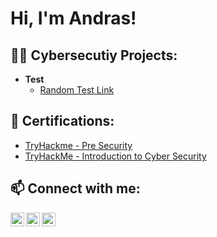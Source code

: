 <h1>Hi, I'm Andras! </h1>

<h2>👨‍💻 Cybersecutiy Projects:</h2>

- <b>Test</b>
  - [Random Test Link](https://youtube.com)

<h2>📝 Certifications:</h2>

- [TryHackme - Pre Security](https://tryhackme-certificates.s3-eu-west-1.amazonaws.com/THM-05XW0BQMGQ.png)
- [TryHackMe - Introduction to Cyber Security](https://tryhackme-certificates.s3-eu-west-1.amazonaws.com/THM-4RFECDSEPW.png)

<h2>📫 Connect with me:</h2>

[<img align="left" alt="JoshMadakor | YouTube" width="22px" src="https://cdn.jsdelivr.net/npm/simple-icons@v3/icons/youtube.svg" />][youtube]
[<img align="left" alt="JoshMadakor | LinkedIn" width="22px" src="https://cdn.jsdelivr.net/npm/simple-icons@v3/icons/linkedin.svg" />][linkedin]
[<img align="left" alt="JoshMadakor | Instagram" width="22px" src="https://cdn.jsdelivr.net/npm/simple-icons@v3/icons/instagram.svg" />][instagram]


[youtube]: https://www.youtube.com/c/joshmadakor
[instagram]: https://www.instagram.com/joshmadakor/
[linkedin]: https://linkedin.com/in/joshmadakor

<!--

Here are some ideas to get you started:

- 🔭 I’m currently working on ...
- 🌱 I’m currently learning ...
- 👯 I’m looking to collaborate on ...
- 🤔 I’m looking for help with ...
- 💬 Ask me about ...
- 📫 How to reach me: ...
- 😄 Pronouns: ...
- ⚡ Fun fact: ...

-->
